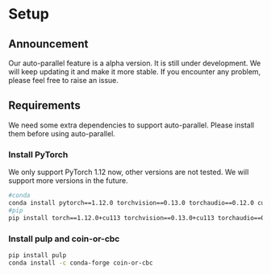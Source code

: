 # Setup

## Announcement

Our auto-parallel feature is a alpha version. It is still under development. We will keep updating it and make it more stable. If you encounter any problem, please feel free to raise an issue.

## Requirements

We need some extra dependencies to support auto-parallel. Please install them before using auto-parallel.

### Install PyTorch

We only support PyTorch 1.12 now, other versions are not tested. We will support more versions in the future.

```bash
#conda
conda install pytorch==1.12.0 torchvision==0.13.0 torchaudio==0.12.0 cudatoolkit=11.3 -c pytorch
#pip
pip install torch==1.12.0+cu113 torchvision==0.13.0+cu113 torchaudio==0.12.0 --extra-index-url https://download.pytorch.org/whl/cu113
```

### Install pulp and coin-or-cbc

```bash
pip install pulp
conda install -c conda-forge coin-or-cbc
```

